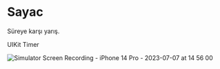 # Sayac

Süreye karşı yarış.

UIKit
Timer

![Simulator Screen Recording - iPhone 14 Pro - 2023-07-07 at 14 56 00](https://github.com/huseyinsavas08/Sayac/assets/117376261/8d398359-44a3-4381-8546-f51a9575ebef)
